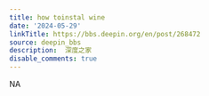 ```yaml
---
title: how toinstal wine
date: '2024-05-29'
linkTitle: https://bbs.deepin.org/en/post/268472
source: deepin_bbs
description:  深度之家 
disable_comments: true
---
```

NA
